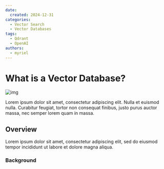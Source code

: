 ```yaml
---
date:
  created: 2024-12-31
categories:
  - Vector Search
  - Vector Databases
tags:
  - Qdrant
  - OpenAI
authors:
  - myriel
---
```

# What is a Vector Database?

![img](/img/vector-database.png)

Lorem ipsum dolor sit amet, consectetur adipiscing elit. Nulla et euismod
nulla. Curabitur feugiat, tortor non consequat finibus, justo purus auctor
massa, nec semper lorem quam in massa.

<!-- more -->

## Overview
Lorem ipsum dolor sit amet, consectetur adipiscing elit, sed do eiusmod
tempor incididunt ut labore et dolore magna aliqua.

### Background